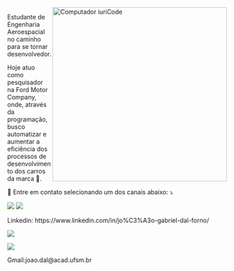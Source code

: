 <img src="https://raw.githubusercontent.com/MicaelliMedeiros/micaellimedeiros/master/image/computer-illustration.png" min-width="400px" max-width="400px" width="400px" align="right" alt="Computador iuriCode">

<p align="left"> 
  Estudante de Engenharia Aeroespacial no caminho para se tornar desenvolvedor.

Hoje atuo como pesquisador na Ford Motor Company, onde, através da programação, busco automatizar e aumentar a eficiência dos processos de desenvolvimento dos carros da marca :blue_car:.
</p>


<p align="left">
  💌 Entre em contato selecionando um dos canais abaixo: ⤵️
</p>

<p align="left">
  <a href="#" alt="Gmail">
  <img src="https://img.shields.io/badge/-Gmail-FF0000?style=flat-square&labelColor=FF0000&logo=gmail&logoColor=white&link=joao.dal@acad.ufsm.br" /></a>

  <a href="#" alt="Linkedin">
  <img src="https://img.shields.io/badge/-Linkedin-0e76a8?style=flat-square&logo=Linkedin&logoColor=white&link=https://www.linkedin.com/in/jo%C3%A3o-gabriel-dal-forno/" /></a>
  
  
  <p align="left">
  Linkedin: https://www.linkedin.com/in/jo%C3%A3o-gabriel-dal-forno/
</p>

[<img src="[http://www.google.com.au/images/nav_logo7.png](https://img.shields.io/badge/-Linkedin-0e76a8?style=flat-square&logo=Linkedin&logoColor=white&link)">](https://www.linkedin.com/in/jo%C3%A3o-gabriel-dal-forno/)

[<img src="https://img.shields.io/badge/-Linkedin-0e76a8?style=flat-square&logo=Linkedin&logoColor=white&link">]([http://google.com.au/](https://www.linkedin.com/in/jo%C3%A3o-gabriel-dal-forno/))

  <p align="left">
  Gmail:joao.dal@acad.ufsm.br
</p>

